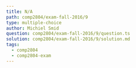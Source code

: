 ```yaml
---
title: N/A
path: comp2804/exam-fall-2016/9
type: multiple-choice
author: Michiel Smid
question: comp2804/exam-fall-2016/9/question.ts
solution: comp2804/exam-fall-2016/9/solution.md
tags:
  - comp2804
  - comp2804-exam
---
```


